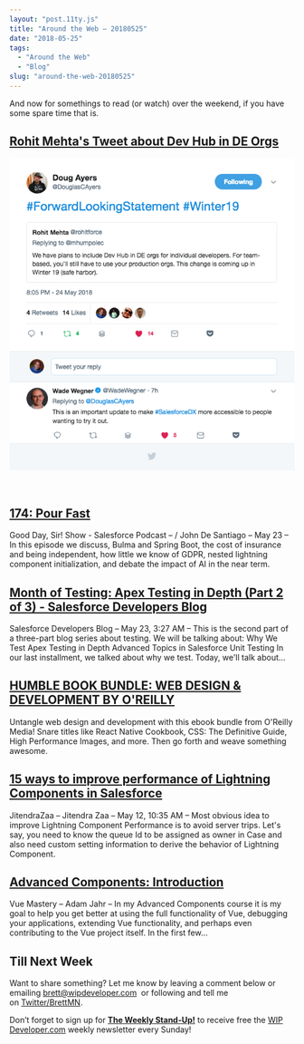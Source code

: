 ```yaml
---
layout: "post.11ty.js"
title: "Around the Web – 20180525"
date: "2018-05-25"
tags: 
  - "Around the Web"
  - "Blog"
slug: "around-the-web-20180525"
---
```


And now for somethings to read (or watch) over the weekend, if you have some spare time that is.

## [Rohit Mehta's Tweet about Dev Hub in DE Orgs](https://twitter.com/DouglasCAyers/status/999818740639379458)

![Dev Hub in DE orgs](images/Screen-Shot-2018-05-25-at-6.01.16-AM.png)

 

## [174: Pour Fast](http://www.gooddaysirpodcast.com/podcast/2018/5/23/174-pour-fast)

Good Day, Sir! Show - Salesforce Podcast – / John De Santiago – May 23 – In this episode we discuss, Bulma and Spring Boot, the cost of insurance and being independent, how little we know of GDPR, nested lightning component initialization, and debate the impact of AI in the near term.

## [Month of Testing: Apex Testing in Depth (Part 2 of 3) - Salesforce Developers Blog](https://developer.salesforce.com/blogs/2018/05/month-of-testing-apex-testing-in-depth-part-2-of-3.html)

Salesforce Developers Blog – May 23, 3:27 AM – This is the second part of a three-part blog series about testing. We will be talking about: Why We Test Apex Testing in Depth Advanced Topics in Salesforce Unit Testing In our last installment, we talked about why we test. Today, we'll talk about…

## [HUMBLE BOOK BUNDLE: WEB DESIGN & DEVELOPMENT BY O'REILLY](https://www.humblebundle.com/books/web-design-development-books?partner=wipdeveloper)

Untangle web design and development with this ebook bundle from O'Reilly Media! Snare titles like React Native Cookbook, CSS: The Definitive Guide, High Performance Images, and more. Then go forth and weave something awesome.

## [15 ways to improve performance of Lightning Components in Salesforce](http://www.jitendrazaa.com/blog/salesforce/15-ways-to-improve-performance-of-lightning-components-in-salesforce/)

JitendraZaa – Jitendra Zaa – May 12, 10:35 AM – Most obvious idea to improve Lightning Component Performance is to avoid server trips. Let's say, you need to know the queue Id to be assigned as owner in Case and also need custom setting information to derive the behavior of Lightning Component.

## [Advanced Components: Introduction](https://www.vuemastery.com/courses/advanced-components/the-introduction/)

Vue Mastery – Adam Jahr – In my Advanced Components course it is my goal to help you get better at using the full functionality of Vue, debugging your applications, extending Vue functionality, and perhaps even contributing to the Vue project itself. In the first few…

## Till Next Week

Want to share something? Let me know by leaving a comment below or emailing [brett@wipdeveloper.com](mailto:brett@wipdeveloper.com)  or following and tell me on [Twitter/BrettMN](https://twitter.com/BrettMN).

Don’t forget to sign up for **[The Weekly Stand-Up!](https://wipdeveloper.wpcomstaging.com/newsletter/)** to receive free the [WIP Developer.com](https://wipdeveloper.wpcomstaging.com/) weekly newsletter every Sunday!

